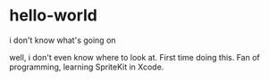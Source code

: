 # hello-world
i don't know what's going on 

well, i don't even know where to look at.  First time doing this.
Fan of programming, learning SpriteKit in Xcode.
